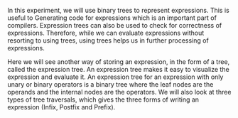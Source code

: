  In this experiment, we will use binary trees to represent expressions. This is useful to Generating code for expressions which is an important part of compilers. Expression trees can also be used to check for correctness of expressions. Therefore, while we can evaluate expressions without resorting to using trees, using trees helps us in further processing of expressions.

Here we will see another way of storing an expression, in the form of a tree, called the expression tree. An expression tree makes it easy to visualize the expression and evaluate it. An expression tree for an expression with only unary or binary operators is a binary tree where the leaf nodes are the operands and the internal nodes are the operators. We will also look at three types of tree traversals, which gives the three forms of writing an expression (Infix, Postfix and Prefix). 
